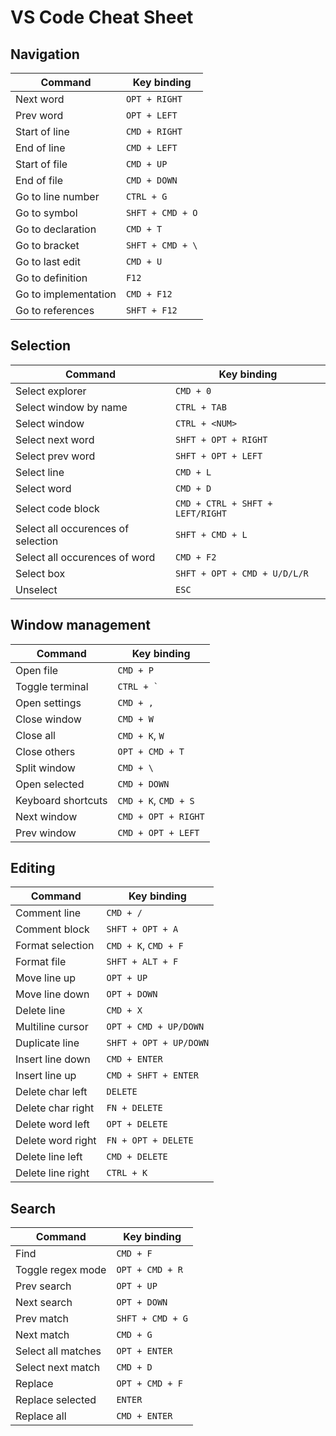 # VS Code Cheat Sheet

## Navigation

|Command              |Key binding       |
|---------------------|------------------|
|Next word            |`OPT + RIGHT`     |
|Prev word            |`OPT + LEFT`      |
|Start of line        |`CMD + RIGHT`     |
|End of line          |`CMD + LEFT`      |
|Start of file        |`CMD + UP`        |
|End of file          |`CMD + DOWN`      |
|Go to line number    |`CTRL + G`        |
|Go to symbol         |`SHFT + CMD + O`  |
|Go to declaration    |`CMD + T`         |
|Go to bracket        |`SHFT + CMD + \`  |
|Go to last edit      |`CMD + U`         |
|Go to definition     |`F12`             |
|Go to implementation |`CMD + F12`       |
|Go to references     |`SHFT + F12`      |

## Selection

|Command                            |Key binding                      |
|-----------------------------------|---------------------------------|
|Select explorer                    |`CMD + 0`                        |
|Select window by name              |`CTRL + TAB`                     |
|Select window                      |`CTRL + <NUM>`                   |
|Select next word                   |`SHFT + OPT + RIGHT`             |
|Select prev word                   |`SHFT + OPT + LEFT`              |
|Select line                        |`CMD + L`                        |
|Select word                        |`CMD + D`                        |
|Select code block                  |`CMD + CTRL + SHFT + LEFT/RIGHT` |
|Select all occurences of selection |`SHFT + CMD + L`                 |
|Select all occurences of word      |`CMD + F2`                       |
|Select box                         |`SHFT + OPT + CMD + U/D/L/R`     |
|Unselect                           |`ESC`                            |

## Window management

|Command            |Key binding          |
|-------------------|---------------------|
|Open file          |`CMD + P`            |
|Toggle terminal    |``` CTRL + ` ```     |
|Open settings      |`CMD + ,`            |
|Close window       |`CMD + W`            |
|Close all          |`CMD + K`, `W`       |
|Close others       |`OPT + CMD + T`      |
|Split window       |`CMD + \`            |
|Open selected      |`CMD + DOWN`         |
|Keyboard shortcuts |`CMD + K`, `CMD + S` |
|Next window        |`CMD + OPT + RIGHT`  |
|Prev window        |`CMD + OPT + LEFT`   |

## Editing

|Command                  |Key binding            |
|-------------------------|-----------------------|
|Comment line             |`CMD + /`              |
|Comment block            |`SHFT + OPT + A`       |
|Format selection         |`CMD + K`, `CMD + F`   |
|Format file              |`SHFT + ALT + F`       |
|Move line up             |`OPT + UP`             |
|Move line down           |`OPT + DOWN`           |
|Delete line              |`CMD + X`              |
|Multiline cursor         |`OPT + CMD + UP/DOWN`  |
|Duplicate line           |`SHFT + OPT + UP/DOWN` |
|Insert line down         |`CMD + ENTER`          |
|Insert line up           |`CMD + SHFT + ENTER`   |
|Delete char left         |`DELETE`               |
|Delete char right        |`FN + DELETE`          |
|Delete word left         |`OPT + DELETE`         |
|Delete word right        |`FN + OPT + DELETE`    |
|Delete line left         |`CMD + DELETE`         |
|Delete line right        |`CTRL + K`             |

## Search

|Command              |Key binding       |
|---------------------|------------------|
|Find                 |`CMD + F`         |
|Toggle regex mode    |`OPT + CMD + R`   |
|Prev search          |`OPT + UP`        |
|Next search          |`OPT + DOWN`      |
|Prev match           |`SHFT + CMD + G`  |
|Next match           |`CMD + G`         |
|Select all matches   |`OPT + ENTER`     |
|Select next match    |`CMD + D`         |
|Replace              |`OPT + CMD + F`   |
|Replace selected     |`ENTER`           |
|Replace all          |`CMD + ENTER`     |
